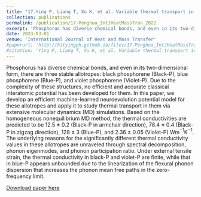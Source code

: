 ```yaml
---
title: "17.Ying P, Liang T, Xu K, et al. Variable thermal transport in black, blue, and violet phosphorene from extensive atomistic simulations with a neuroevolution potential[J]. International Journal of Heat and Mass Transfer, 2023, 202: 123681."
collection: publications
permalink: /publication/17-Penghua_IntJHeatMassTran_2022
excerpt: 'Phosphorus has diverse chemical bonds, and even in its two-dimensional form, there are three stable allotropes: black phosphorene (Black-P), blue phosphorene (Blue-P), and violet phosphorene (Violet-P). Due to the complexity of these structures, no efficient and accurate classical interatomic potential has been developed for them. In this paper, we develop an efficient machine-learned neuroevolution potential model for these allotropes and apply it to study thermal transport in them via extensive molecular dynamics (MD) simulations.'
date: 2023-03-01
venue: 'International Journal of Heat and Mass Transfer'
#paperurl: 'http://hityingph.github.io/files/17-Penghua_IntJHeatMassTran_2022.pdf'
#citation: 'Ying P, Liang T, Xu K, et al. Variable thermal transport in black, blue, and violet phosphorene from extensive atomistic simulations with a neuroevolution potential[J]. International Journal of Heat and Mass Transfer, 2023, 202: 123681.'
---
```

Phosphorus has diverse chemical bonds, and even in its two-dimensional form, there are three stable allotropes: black phosphorene (Black-P), blue phosphorene (Blue-P), and violet phosphorene (Violet-P). Due to the complexity of these structures, no efficient and accurate classical interatomic potential has been developed for them. In this paper, we develop an efficient machine-learned neuroevolution potential model for these allotropes and apply it to study thermal transport in them via extensive molecular dynamics (MD) simulations. Based on the homogeneous nonequilibrium MD method, the thermal conductivities are predicted to be 12.5 $\pm$ 0.2 (Black-P in armchair direction), 78.4 $\pm$ 0.4 (Black-P in zigzag direction), 128 $\pm$ 3 (Blue-P), and 2.36 $\pm$ 0.05 (Violet-P) Wm$^{-1}$K$^{-1}$. The underlying reasons for the significantly different thermal conductivity values in these allotropes are unraveled through spectral decomposition, phonon eigenmodes, and phonon participation ratio. Under external tensile strain, the thermal conductivity in black-P and violet-P are finite, while that in blue-P appears unbounded due to the linearization of the flexural phonon dispersion that increases the phonon mean free paths in the zero-frequency limit.

[Download paper here](http://hityingph.github.io/files/17-Penghua_IntJHeatMassTran_2022.pdf)

